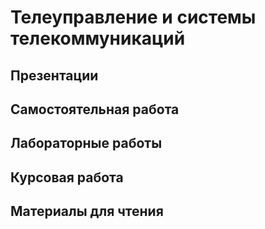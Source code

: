 # Телеуправление и системы телекоммуникаций
## Презентации
## Самостоятельная работа
## Лабораторные работы
## Курсовая работа
## Материалы для чтения
